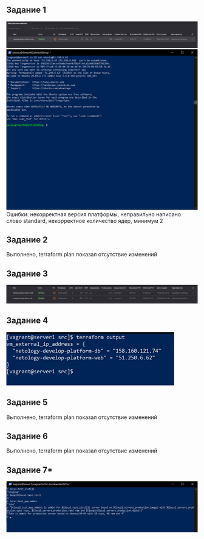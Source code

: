 ## Задание 1
![img.png](img/02/img.png)
![img.png](img/02/img_1.png)
Ошибки: некорректная версия платформы, неправильно написано слово standard, некорректное количество ядер, минимум 2

## Задание 2
Выполнено, terraform plan показал отсутствие изменений

## Задание 3
![img_3.png](img/02/img_3.png)

## Задание 4
![img_4.png](img/02/img_4.png)

## Задание 5
Выполнено, terraform plan показал отсутствие изменений

## Задание 6
Выполнено, terraform plan показал отсутствие изменений

## Задание 7*
![img.png](img/02/img_6.png)